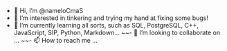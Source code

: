 - 👋 Hi, I’m @nameloCmaS
- 👀 I’m interested in tinkering and trying my hand at fixing some bugs!
- 🌱 I’m currently learning all sorts, such as SQL, PostgreSQL, C++, JavaScript, SIP, Python, Markdown...
~~- 💞️ I’m looking to collaborate on ...
~~- 📫 How to reach me ...

<!---
nameloCmaS/nameloCmaS is a ✨ special ✨ repository because its `README.md` (this file) appears on your GitHub profile.
You can click the Preview link to take a look at your changes.
--->
